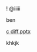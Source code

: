 !
@iiiii

ben



[c diff.pptx](https://github.com/BenToronto/BenToronto/files/7655014/c.diff.pptx)

khkjk
